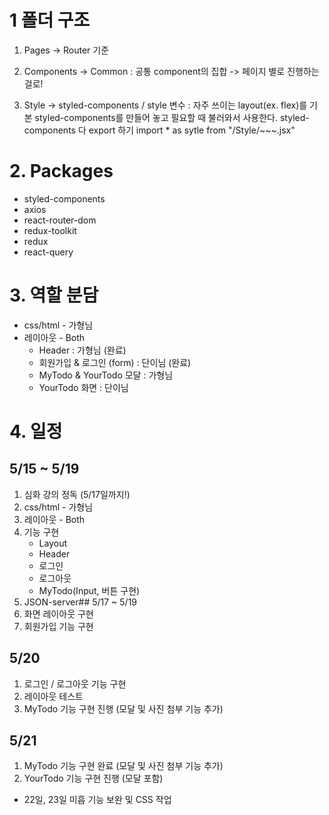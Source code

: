 # 1 폴더 구조 
1. Pages
    -> Router 기준

2. Components
    -> Common : 공통 component의 집합
    -> 페이지 별로 진행하는 걸로!

3. Style -> styled-components / style 변수
    : 자주 쓰이는 layout(ex. flex)를 기본 styled-components를 만들어 놓고 필요할 때 불러와서 사용한다.
    styled-components 다 export 하기
    import * as sytle from "/Style/~~~.jsx"


# 2. Packages
- styled-components
- axios
- react-router-dom
- redux-toolkit
- redux
- react-query


# 3. 역할 분담
- css/html - 가형님
- 레이아웃 - Both
    - Header : 가형님 (완료)
    - 회원가입 & 로그인 (form) : 단이님 (완료)
    - MyTodo & YourTodo 모달 : 가형님
    - YourTodo 화면 : 단이님

# 4. 일정
## 5/15 ~ 5/19
1. 심화 강의 정독 (5/17일까지!)
2. css/html - 가형님
3. 레이아웃 - Both
4. 기능 구현
    - Layout
    - Header
    - 로그인
    - 로그아웃
    - MyTodo(Input, 버튼 구현)
5. JSON-server## 5/17 ~ 5/19
1. 화면 레이아웃 구현
2. 회원가입 기능 구현
## 5/20
1. 로그인 / 로그아웃 기능 구현
2. 레이아웃 테스트
3. MyTodo 기능 구현 진행 (모달 및 사진 첨부 기능 추가)
## 5/21
1. MyTodo 기능 구현 완료 (모달 및 사진 첨부 기능 추가)
2. YourTodo 기능 구현 진행 (모달 포함)

- 22일, 23일 미흡 기능 보완 및 CSS 작업